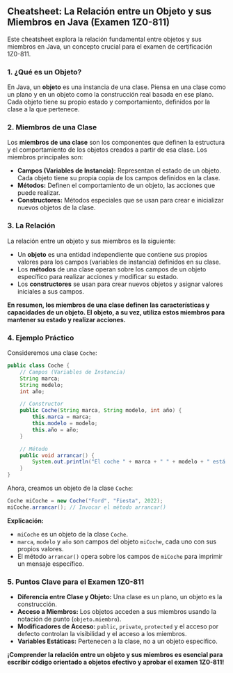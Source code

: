 ## Cheatsheet: La Relación entre un Objeto y sus Miembros en Java (Examen 1Z0-811)

Este cheatsheet explora la relación fundamental entre objetos y sus miembros en Java, un concepto crucial para el examen de certificación 1Z0-811.

### 1. ¿Qué es un Objeto?

En Java, un **objeto** es una instancia de una clase. Piensa en una clase como un plano y en un objeto como la construcción real basada en ese plano. Cada objeto tiene su propio estado y comportamiento, definidos por la clase a la que pertenece.

### 2. Miembros de una Clase

Los **miembros de una clase** son los componentes que definen la estructura y el comportamiento de los objetos creados a partir de esa clase. Los miembros principales son:

- **Campos (Variables de Instancia):** Representan el estado de un objeto. Cada objeto tiene su propia copia de los campos definidos en la clase.
- **Métodos:** Definen el comportamiento de un objeto, las acciones que puede realizar.
- **Constructores:** Métodos especiales que se usan para crear e inicializar nuevos objetos de la clase.

### 3. La Relación

La relación entre un objeto y sus miembros es la siguiente:

- Un **objeto** es una entidad independiente que contiene sus propios valores para los campos (variables de instancia) definidos en su clase.
- Los **métodos** de una clase operan sobre los campos de un objeto específico para realizar acciones y modificar su estado.
- Los **constructores** se usan para crear nuevos objetos y asignar valores iniciales a sus campos.

**En resumen, los miembros de una clase definen las características y capacidades de un objeto. El objeto, a su vez, utiliza estos miembros para mantener su estado y realizar acciones.**

### 4. Ejemplo Práctico

Consideremos una clase `Coche`:

```java
public class Coche {
    // Campos (Variables de Instancia)
    String marca;
    String modelo;
    int año;

    // Constructor
    public Coche(String marca, String modelo, int año) {
        this.marca = marca;
        this.modelo = modelo;
        this.año = año;
    }

    // Método
    public void arrancar() {
        System.out.println("El coche " + marca + " " + modelo + " está arrancando.");
    }
}
```

Ahora, creamos un objeto de la clase `Coche`:

```java
Coche miCoche = new Coche("Ford", "Fiesta", 2022);
miCoche.arrancar(); // Invocar el método arrancar()
```

**Explicación:**

- `miCoche` es un objeto de la clase `Coche`.
- `marca`, `modelo` y `año` son campos del objeto `miCoche`, cada uno con sus propios valores.
- El método `arrancar()` opera sobre los campos de `miCoche` para imprimir un mensaje específico.

### 5. Puntos Clave para el Examen 1Z0-811

- **Diferencia entre Clase y Objeto:** Una clase es un plano, un objeto es la construcción.
- **Acceso a Miembros:** Los objetos acceden a sus miembros usando la notación de punto (`objeto.miembro`).
- **Modificadores de Acceso:** `public`, `private`, `protected` y el acceso por defecto controlan la visibilidad y el acceso a los miembros.
- **Variables Estáticas:** Pertenecen a la clase, no a un objeto específico.

**¡Comprender la relación entre un objeto y sus miembros es esencial para escribir código orientado a objetos efectivo y aprobar el examen 1Z0-811!**
